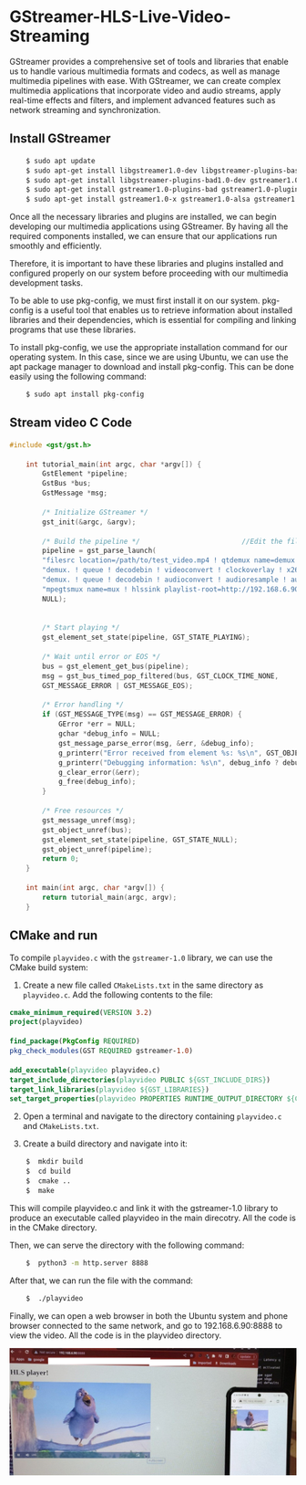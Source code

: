# GStreamer-HLS-Live-Video-Streaming
GStreamer provides a comprehensive set of tools and libraries that enable us to handle various multimedia formats and codecs, as well as manage multimedia pipelines with ease. With GStreamer, we can create complex multimedia applications that incorporate video and audio streams, apply real-time effects and filters, and implement advanced features such as network streaming and synchronization.

## Install GStreamer
```bash
	$ sudo apt update
	$ sudo apt-get install libgstreamer1.0-dev libgstreamer-plugins-base1.0-dev 
	$ sudo apt-get install libgstreamer-plugins-bad1.0-dev gstreamer1.0-plugins-base gstreamer1.0-plugins-good
	$ sudo apt-get install gstreamer1.0-plugins-bad gstreamer1.0-plugins-ugly gstreamer1.0-libav gstreamer1.0-tools 
    $ sudo apt-get install gstreamer1.0-x gstreamer1.0-alsa gstreamer1.0-gl gstreamer1.0-gtk3 gstreamer1.0-qt5 gstreamer1.0-pulseaudio
```

Once all the necessary libraries and plugins are installed, we can begin developing our multimedia applications using GStreamer. By having all the required components installed, we can ensure that our applications run smoothly and efficiently.

Therefore, it is important to have these libraries and plugins installed and configured properly on our system before proceeding with our multimedia development tasks.

To be able to use pkg-config, we must first install it on our system. pkg-config is a useful tool that enables us to retrieve information about installed libraries and their dependencies, which is essential for compiling and linking programs that use these libraries.

To install pkg-config, we use the appropriate installation command for our operating system. In this case, since we are using Ubuntu, we can use the apt package manager to download and install pkg-config. This can be done easily using the following command:
```bash
	$ sudo apt install pkg-config
```

## Stream video C Code
```C
#include <gst/gst.h>
	
	int tutorial_main(int argc, char *argv[]) {
		GstElement *pipeline;
		GstBus *bus;
		GstMessage *msg;
		
		/* Initialize GStreamer */
		gst_init(&argc, &argv);
		
		/* Build the pipeline */                         //Edit the filesrc location and playlist-location and also replace your IP & Port
		pipeline = gst_parse_launch(
		"filesrc location=/path/to/test_video.mp4 ! qtdemux name=demux "
		"demux. ! queue ! decodebin ! videoconvert ! clockoverlay ! x264enc tune=zerolatency ! h264parse ! queue ! mux. "
		"demux. ! queue ! decodebin ! audioconvert ! audioresample ! audio/x-raw,channels=2 ! voaacenc bitrate=128000 ! aacparse ! queue ! mux. "
		"mpegtsmux name=mux ! hlssink playlist-root=http://192.168.6.90:8888 playlist-location=play.m3u8 location=/path/to/segment_%05d.ts target-duration=1 max-files=10",
		NULL);
		
		
		/* Start playing */
		gst_element_set_state(pipeline, GST_STATE_PLAYING);
		
		/* Wait until error or EOS */
		bus = gst_element_get_bus(pipeline);
		msg = gst_bus_timed_pop_filtered(bus, GST_CLOCK_TIME_NONE,
		GST_MESSAGE_ERROR | GST_MESSAGE_EOS);
		
		/* Error handling */
		if (GST_MESSAGE_TYPE(msg) == GST_MESSAGE_ERROR) {
			GError *err = NULL;
			gchar *debug_info = NULL;
			gst_message_parse_error(msg, &err, &debug_info);
			g_printerr("Error received from element %s: %s\n", GST_OBJECT_NAME(msg->src), err->message);
			g_printerr("Debugging information: %s\n", debug_info ? debug_info : "none");
			g_clear_error(&err);
			g_free(debug_info);
		}
		
		/* Free resources */
		gst_message_unref(msg);
		gst_object_unref(bus);
		gst_element_set_state(pipeline, GST_STATE_NULL);
		gst_object_unref(pipeline);
		return 0;
	}
	
	int main(int argc, char *argv[]) {
		return tutorial_main(argc, argv);
	}
```
## CMake and run
To compile `playvideo.c` with the `gstreamer-1.0` library, we can use the CMake build system:

1. Create a new file called `CMakeLists.txt` in the same directory as `playvideo.c`. Add the following contents to the file:
```CMAKE
cmake_minimum_required(VERSION 3.2)
project(playvideo)

find_package(PkgConfig REQUIRED)
pkg_check_modules(GST REQUIRED gstreamer-1.0)

add_executable(playvideo playvideo.c)
target_include_directories(playvideo PUBLIC ${GST_INCLUDE_DIRS})
target_link_libraries(playvideo ${GST_LIBRARIES})
set_target_properties(playvideo PROPERTIES RUNTIME_OUTPUT_DIRECTORY ${CMAKE_SOURCE_DIR})
```


2. Open a terminal and navigate to the directory containing `playvideo.c` and `CMakeLists.txt`.

3. Create a build directory and navigate into it:
```bash
	$  mkdir build
	$‌  cd build
	$  cmake ..
	$  make
```
This will compile playvideo.c and link it with the gstreamer-1.0 library to produce an executable called playvideo in the main direcotry. All the code is in the CMake directory.

Then, we can serve the directory with the following command:
```bash
	$  python3 -m http.server 8888
```
After that, we can run the file with the command:
```bash
	$  ./playvideo
```
Finally, we can open a web browser in both the Ubuntu system and phone browser connected to the same network, and go to 192.168.6.90:8888 to view the video.
All the code is in the playvideo directory.	

<a target="blank"><img align="center" src="images/p1.png"/></a>
